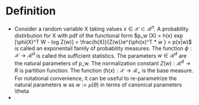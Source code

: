 # Definition
- Consider a random variable X taking values $x \in \mathcal{X} \subset \mathcal{R}^n$. A probability distirbution for X with pdf of the functional form
  $p_w (X) = h(x) exp [\phi(X)^T W - log Z(w)] = \frac{h(X)}{Z(w)}e^{\phi(x)^T * w } = p(x|w)$
  is called an exponentail family of probability measures.
  The function $\phi : \mathcal{X} \rightarrow \mathcal{R}^d$ is called the sufficient statistics. 
  The parameters $w \in \mathcal{R}^d$ are the natural parameters of p_w. The normalization constant $Z(w): \mathcal{R}^d \rightarrow R$ is partition function. 
  The function $(h(x):\mathcal{X} \rightarrow \mathcal{R}_{+}$ is the base measure. 
  For notational convenience, it can be useful to re-parametrize the natural parameters w as $w:=\mu(\theta)$ in terms of canonical parameters \theta
-